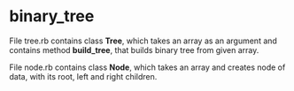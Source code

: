 # binary_tree

File tree.rb contains class **Tree**, which takes an array as an argument and contains method **build_tree**, that
builds binary tree from given array.

File node.rb contains class **Node**, which takes an array and creates node of data, with its root, left and right children.
